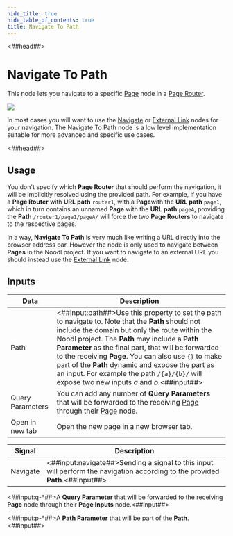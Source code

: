 ```yaml
---
hide_title: true
hide_table_of_contents: true
title: Navigate To Path
---
```


<##head##>

# Navigate To Path

This node lets you navigate to a specific <span className="ndl-node">[Page](/nodes/navigation/page)</span> node in a <span className="ndl-node">[Page Router](/nodes/navigation/page-router)</span>.

<div className="ndl-image-with-background l">

![](/nodes/navigation/navigate-to-path/navigate-to-path.png)

</div>

In most cases you will want to use the <span className="ndl-node">[Navigate](/nodes/navigation/navigate)</span> or <span className="ndl-node">[External Link](/nodes/navigation/external-link)</span> nodes for your navigation. The <span className="ndl-node">Navigate To Path</span> node is a low level implementation suitable for more advanced and specific use cases.

<##head##>

## Usage

You don't specify which **Page Router** that should perform the navigation, it will be implicitly resolved using the provided path. For example, if you have a **Page Router** with **URL path** `router1`, with a **Page**with the **URL path** `page1`, which in turn contains an unnamed **Page** with the **URL path** `pageA`, providing the **Path** `/router1/page1/pageA/` will force the two **Page Routers** to navigate to the respective pages.

In a way, **Navigate To Path** is very much like writing a URL directly into the browser address bar. However the node is only used to navigate between **Pages** in the Noodl project. If you want to navigate to an external URL you should instead use the [External Link](/nodes/navigation/external-link) node.

## Inputs

<div className="ndl-table-35-65">

| Data                                               | Description                                                                                                                                                                                                                                                                                                                                                                                                                                                            |
| -------------------------------------------------- | ---------------------------------------------------------------------------------------------------------------------------------------------------------------------------------------------------------------------------------------------------------------------------------------------------------------------------------------------------------------------------------------------------------------------------------------------------------------------- |
| <span className="ndl-data">Path</span>             | <##input:path##>Use this property to set the path to navigate to. Note that the **Path** should not include the domain but only the route within the Noodl project. The **Path** may include a **Path Parameter** as the final part, that will be forwarded to the receiving **Page**. You can also use `{}` to make part of the **Path** dynamic and expose the part as an input. For example the path `/{a}/{b}/` will expose two new inputs _a_ and _b_.<##input##> |
| <span className="ndl-data">Query Parameters</span> | You can add any number of **Query Parameters** that will be forwarded to the receiving [Page](/nodes/navigation/page/) through their [Page](/nodes/navigation/page-inputs/) node.                                                                                                                                                                                                                                                                                      |
| <span className="ndl-data">Open in new tab</span>  | Open the new page in a new browser tab.                                                                                                                                                                                                                                                                                                                                                                                                                                |

| Signal                                       | Description                                                                                                                   |
| -------------------------------------------- | ----------------------------------------------------------------------------------------------------------------------------- |
| <span className="ndl-signal">Navigate</span> | <##input:navigate##>Sending a signal to this input will perform the navigation according to the provided **Path**.<##input##> |

<span className="hidden-props-for-editor"><##input:q-\*##>A **Query Parameter** that will be forwarded to the receiving **Page** node through their **Page Inputs** node.<##input##></span>

<span className="hidden-props-for-editor"><##input:p-\*##>A **Path Parameter** that will be part of the **Path**.<##input##></span>

</div>
